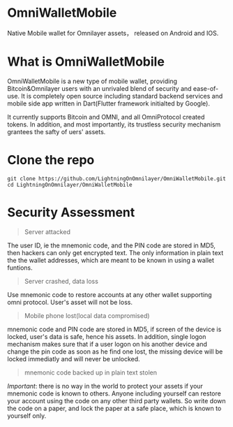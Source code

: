 # OmniWalletMobile
Native Mobile wallet for Omnilayer assets， released on Android and IOS.

# What is OmniWalletMobile

OmniWalletMobile is a new type of mobile wallet, providing Bitcoin&Omnilayer users with an unrivaled blend of security and ease-of-use. It is completely open source including standard backend services and mobile side app written in Dart(Flutter framework initialted by Google).

It currently supports Bitcoin and OMNI, and all OmniProtocol created tokens. In addition, and most importantly, its trustless security mechanism grantees the safty of uers' assets. 

# Clone the repo
```
git clone https://github.com/LightningOnOmnilayer/OmniWalletMobile.git
cd LightningOnOmnilayer/OmniWalletMobile
```

# Security Assessment
>Server attacked 

The user ID, ie the mnemonic code, and the PIN code are stored in MD5, then hackers can only get encrypted text. The only information in plain text the the wallet addresses, which are meant to be known in using a wallet funtions.

>Server crashed, data loss

Use mnemonic code to restore accounts at any other wallet supporting omni protocol. User's asset will not be loss.

>Mobile phone lost(local data compromised)

mnemonic code and PIN code are stored in MD5, if screen of the device is locked, user's data is safe, hence his assets. In addition, single logon mechanism makes sure that if a user logon on his another device and change the pin code as soon as he find one lost, the missing device will be locked immediatly and will never be unlocked.

>mnemonic code backed up in plain text stolen

*Important*: there is no way in the world to protect your assets if your mnemonic code is known to others. Anyone including yourself can restore your account using the code on any other third party wallets. So write down the code on a paper, and lock the paper at a safe place, which is known to yourself only. 




